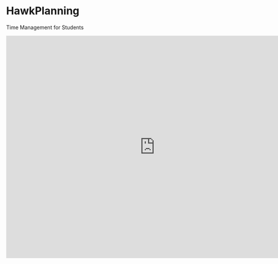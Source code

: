 # HawkPlanning
Time Management for Students
<!DOCTYPE html>
<html>
<iframe src="https://calendar.google.com/calendar/embed?height=600&amp;wkst=1&amp;bgcolor=%23FFFFFF&amp;src=tbrady%40s207.org&amp;color=%231B887A&amp;ctz=America%2FChicago" style="border-width:0" width="800" height="600" frameborder="0" scrolling="no"></iframe>
</html>
